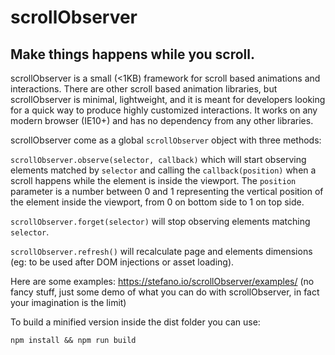 # scrollObserver
## Make things happens while you scroll.

scrollObserver is a small (<1KB) framework for scroll based animations and interactions. There are other scroll based animation libraries, but scrollObserver is minimal, lightweight, and it is meant for developers looking for a quick way to produce highly customized interactions.
It works on any modern browser (IE10+) and has no dependency from any other libraries.

scrollObserver come as a global `scrollObserver` object with three methods:

`scrollObserver.observe(selector, callback)` which will start observing elements matched by `selector` and calling the `callback(position)` when a scroll happens while the element is inside the viewport. The `position` parameter is a number between 0 and 1 representing the vertical position of the element inside the viewport, from 0 on bottom side to 1 on top side.

`scrollObserver.forget(selector)` will stop observing elements matching `selector`.

`scrollObserver.refresh()` will recalculate page and elements dimensions (eg: to be used after DOM injections or asset loading).

Here are some examples: https://stefano.io/scrollObserver/examples/ (no fancy stuff, just some demo of what you can do with scrollObserver, in fact your imagination is the limit)

To build a minified version inside the dist folder you can use:
```
npm install && npm run build
```
